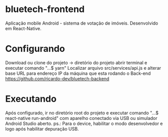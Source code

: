 # bluetech-frontend

Aplicação mobile Android - sistema de votação de imóveis. Desenvolvido em React-Native.

# Configurando

Download ou clone do projeto -> diretório do projeto abrir terminal e executar comando "...$ yarn"
Localizar arquivo src/services/api.js e alterar base URL para endereço IP da máquina que esta rodando o Back-end https://github.com/ricardo-dev/bluetech-backend

# Executando

Após configurado, ir no diretório root do projeto e executar comando "...$ react-native run-android" com aparelho conectado via USB ou simulador Android Studio aberto. 
ps.: Para o device, habilitar o modo desenvolvedor e logo após habilitar depuração USB.
